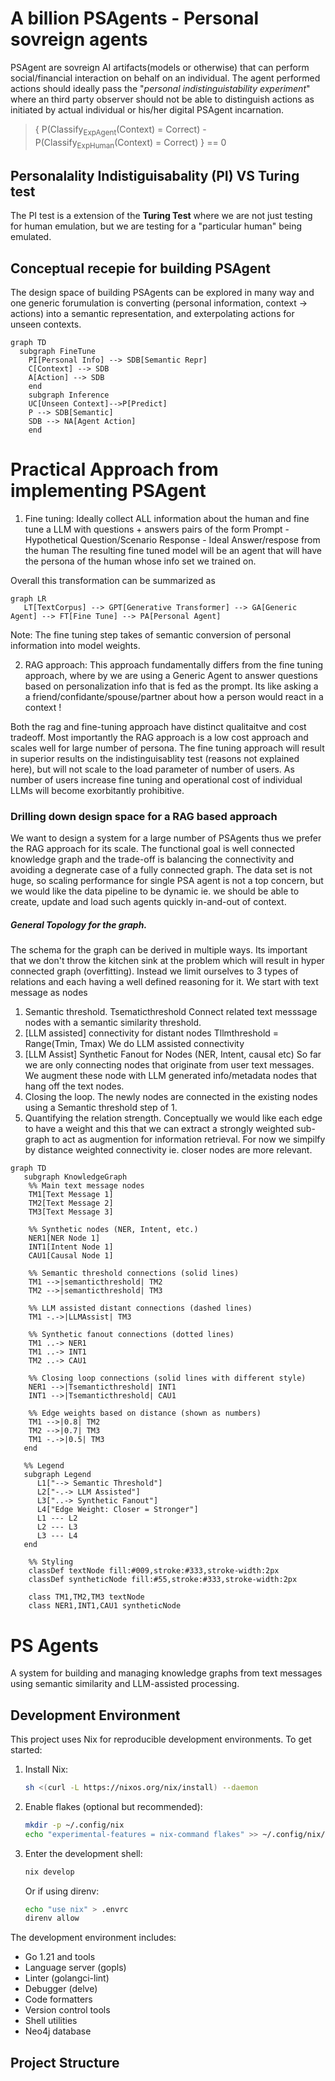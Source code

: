 # A billion PSAgents - Personal sovreign agents

PSAgent are sovreign AI artifacts(models or otherwise) that can perform social/financial interaction on behalf on an individual. The agent performed actions should ideally pass the "*personal indistinguistability experiment*" where an third party observer should not be able to distinguish actions as initiated by actual individual or his/her digital PSAgent incarnation.

> { P(Classify<sub>ExpAgent</sub>(Context) = Correct)    -  P(Classify<sub>ExpHuman</sub>(Context) = Correct) } == 0

## Personalality Indistiguisabality (PI) VS Turing test

The PI test is a extension of the **Turing Test** where we are not just testing for human emulation, but we are testing for a "particular human" being emulated.

## Conceptual recepie for building PSAgent

The design space of building PSAgents can be explored in many way and one generic forumulation is converting (personal information, context -> actions) into a semantic representation, and exterpolating actions for unseen contexts.

```mermaid
graph TD
  subgraph FineTune
    PI[Personal Info] --> SDB[Semantic Repr]
    C[Context] --> SDB
    A[Action] --> SDB
    end
    subgraph Inference
    UC[Unseen Context]-->P[Predict]
    P --> SDB[Semantic]
    SDB --> NA[Agent Action]
    end
```

# Practical Approach from implementing PSAgent

1. Fine tuning:
   Ideally collect ALL information about the human and fine tune a LLM with questions + answers pairs of the form
   Prompt - Hypothetical Question/Scenario
   Response - Ideal Answer/respose from the human
   The resulting fine tuned model will be an agent that will have the persona of the human whose info set we trained on.

Overall this transformation can be summarized as

```mermaid
graph LR
   LT[TextCorpus] --> GPT[Generative Transformer] --> GA[Generic Agent] --> FT[Fine Tune] --> PA[Personal Agent]
```

Note: The fine tuning step takes of semantic conversion of personal information into model weights.

2. RAG approach:
   This approach fundamentally differs from the fine tuning approach, where by we are using a Generic Agent to answer questions based on personalization info that is fed as the prompt. Its like asking a a friend/confidante/spouse/partner about how a person would react in a context !

Both the rag and fine-tuning approach have distinct qualitaitve and cost tradeoff. Most importantly the RAG approach is a low cost approach and scales well for large number of persona. The fine tuning approach will result in superior results on the indistinguisablity test (reasons not explained here), but will not scale to the load parameter of number of users. As number of users increase fine tuning and operational cost of individual LLMs will become exorbitantly prohibitive.

### Drilling down design space for a RAG based approach

We want to design a system for a large number of PSAgents thus we prefer the RAG approach for its scale. The functional goal is well connected knowledge graph and the trade-off is balancing the connectivity and avoiding a degnerate case of a fully connected graph. The data set is not huge, so scaling performance for single PSA agent is not a top concern, but we would like the data pipeline to be dynamic ie. we should be able to create, update and load such agents quickly in-and-out of context.

##### General Topology for the graph.

The schema for the graph can be derived in multiple ways. Its important that we don't throw the kitchen sink at the problem which will result in hyper connected graph (overfitting). Instead we limit ourselves to 3 types of relations and each having a well defined reasoning for it. We start with text message as nodes

1. Semantic threshold. Tsematicthreshold
   Connect related text messsage nodes with a semantic similarity threshold.
2. [LLM assisted] connectivity for distant nodes  Tllmthreshold = Range(Tmin, Tmax)
   We do LLM assisted connectivity
3. [LLM Assist] Synthetic Fanout for Nodes (NER, Intent, causal etc)
   So far we are only connecting nodes that originate from user text messages. We augment these node with LLM generated info/metadata nodes that hang off the text nodes.
4. Closing the loop.
   The newly nodes are connected in the existing nodes using a Semantic threshold step of 1.
5. Quantifying the relation strength.
   Conceptually we would like each edge to have a weight and this that we can extract a strongly weighted sub-graph to act as augmention for information retrieval. For now we simpilfy by distance weighted connectivity ie. closer nodes are more relevant.

```mermaid
graph TD
   subgraph KnowledgeGraph
    %% Main text message nodes
    TM1[Text Message 1]
    TM2[Text Message 2]
    TM3[Text Message 3]

    %% Synthetic nodes (NER, Intent, etc.)
    NER1[NER Node 1]
    INT1[Intent Node 1]
    CAU1[Causal Node 1]

    %% Semantic threshold connections (solid lines)
    TM1 -->|semanticthreshold| TM2
    TM2 -->|semanticthreshold| TM3

    %% LLM assisted distant connections (dashed lines)
    TM1 -.->|LLMAssist| TM3

    %% Synthetic fanout connections (dotted lines)
    TM1 ..-> NER1
    TM1 ..-> INT1
    TM2 ..-> CAU1

    %% Closing loop connections (solid lines with different style)
    NER1 -->|Tsemanticthreshold| INT1
    INT1 -->|Tsemanticthreshold| CAU1

    %% Edge weights based on distance (shown as numbers)
    TM1 -->|0.8| TM2
    TM2 -->|0.7| TM3
    TM1 -.->|0.5| TM3
   end

   %% Legend
   subgraph Legend
      L1["--> Semantic Threshold"]
      L2["-.-> LLM Assisted"]
      L3["..-> Synthetic Fanout"]
      L4["Edge Weight: Closer = Stronger"]
      L1 --- L2
      L2 --- L3
      L3 --- L4
   end

    %% Styling
    classDef textNode fill:#009,stroke:#333,stroke-width:2px
    classDef syntheticNode fill:#55,stroke:#333,stroke-width:2px

    class TM1,TM2,TM3 textNode
    class NER1,INT1,CAU1 syntheticNode
```

# PS Agents

A system for building and managing knowledge graphs from text messages using semantic similarity and LLM-assisted processing.

## Development Environment

This project uses Nix for reproducible development environments. To get started:

1. Install Nix:
   ```bash
   sh <(curl -L https://nixos.org/nix/install) --daemon
   ```

2. Enable flakes (optional but recommended):
   ```bash
   mkdir -p ~/.config/nix
   echo "experimental-features = nix-command flakes" >> ~/.config/nix/nix.conf
   ```

3. Enter the development shell:
   ```bash
   nix develop
   ```

   Or if using direnv:
   ```bash
   echo "use nix" > .envrc
   direnv allow
   ```

The development environment includes:
- Go 1.21 and tools
- Language server (gopls)
- Linter (golangci-lint)
- Debugger (delve)
- Code formatters
- Version control tools
- Shell utilities
- Neo4j database

## Project Structure
